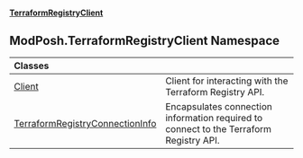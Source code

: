 #### [TerraformRegistryClient](index.md 'index')

## ModPosh.TerraformRegistryClient Namespace

| Classes | |
| :--- | :--- |
| [Client](ModPosh.TerraformRegistryClient.Client.md 'ModPosh.TerraformRegistryClient.Client') | Client for interacting with the Terraform Registry API. |
| [TerraformRegistryConnectionInfo](ModPosh.TerraformRegistryClient.TerraformRegistryConnectionInfo.md 'ModPosh.TerraformRegistryClient.TerraformRegistryConnectionInfo') | Encapsulates connection information required to connect to the Terraform Registry API. |
